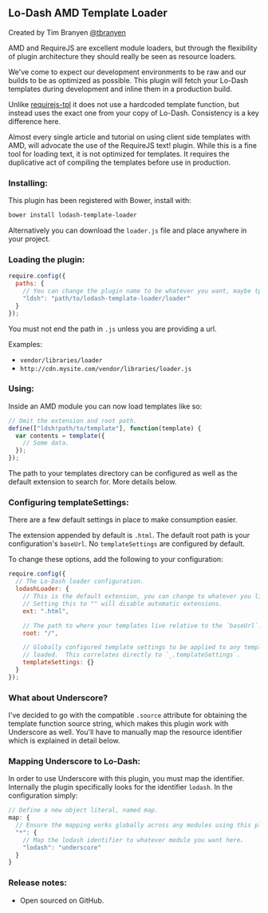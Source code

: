 Lo-Dash AMD Template Loader
---------------------------

Created by Tim Branyen [@tbranyen](http://twitter.com/tbranyen)

AMD and RequireJS are excellent module loaders, but through the flexibility of
plugin architecture they should really be seen as resource loaders.

We've come to expect our development environments to be raw and our builds to
be as optimized as possible.  This plugin will fetch your Lo-Dash templates
during development and inline them in a production build.

Unlike [requirejs-tpl](https://github.com/ZeeAgency/requirejs-tpl) it does not
use a hardcoded template function, but instead uses the exact one from your
copy of Lo-Dash.  Consistency is a key difference here.

Almost every single article and tutorial on using client side templates with
AMD, will advocate the use of the RequireJS text! plugin.  While this is a fine
tool for loading text, it is not optimized for templates.  It requires the
duplicative act of compiling the templates before use in production.

### Installing: ###

This plugin has been registered with Bower, install with:

``` bash
bower install lodash-template-loader
```

Alternatively you can download the `loader.js` file and place anywhere in your
project.

### Loading the plugin: ###

``` javascript
require.config({
  paths: {
    // You can change the plugin name to be whatever you want, maybe tpl?
    "ldsh": "path/to/lodash-template-loader/loader"
  }
});
```

You must not end the path in `.js` unless you are providing a url.

Examples:

* `vendor/libraries/loader`
* `http://cdn.mysite.com/vendor/libraries/loader.js`

### Using: ###

Inside an AMD module you can now load templates like so:

``` javascript
// Omit the extension and root path.
define(["ldsh!path/to/template"], function(template) {
  var contents = template({
    // Some data.
  });
});
```

The path to your templates directory can be configured as well as the default
extension to search for.  More details below.

### Configuring templateSettings: ###

There are a few default settings in place to make consumption easier.

The extension appended by default is `.html`.  The default root path is your
configuration's `baseUrl`.  No `templateSettings` are configured by default.

To change these options, add the following to your configuration:

``` javascript
require.config({
  // The Lo-Dash loader configuration.
  lodashLoader: {
    // This is the default extension, you can change to whatever you like.
    // Setting this to "" will disable automatic extensions.
    ext: ".html",

    // The path to where your templates live relative to the `baseUrl`.
    root: "/",

    // Globally configured template settings to be applied to any templates
    // loaded.  This correlates directly to `_.templateSettings`.
    templateSettings: {}
  }
});
```

### What about Underscore? ###

I've decided to go with the compatible `.source` attribute for obtaining the
template function source string, which makes this plugin work with Underscore
as well.  You'll have to manually map the resource identifier which is
explained in detail below.

### Mapping Underscore to Lo-Dash: ###

In order to use Underscore with this plugin, you must map the identifier.
Internally the plugin specifically looks for the identifier `lodash`.  In the
configuration simply:

``` javascript
// Define a new object literal, named map.
map: {
  // Ensure the mapping works globally across any modules using this plugin.
  "*": {
    // Map the lodash identifier to whatever module you want here.
    "lodash": "underscore"
  }
}
```

### Release notes: ###

* Open sourced on GitHub.
